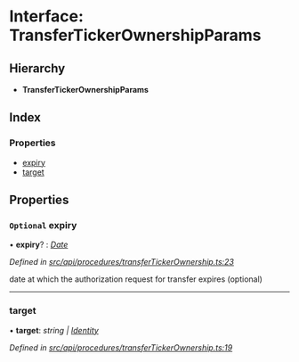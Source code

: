 # Interface: TransferTickerOwnershipParams

## Hierarchy

* **TransferTickerOwnershipParams**

## Index

### Properties

* [expiry](transfertickerownershipparams.md#optional-expiry)
* [target](transfertickerownershipparams.md#target)

## Properties

### `Optional` expiry

• **expiry**? : *[Date](../enums/transactionargumenttype.md#date)*

*Defined in [src/api/procedures/transferTickerOwnership.ts:23](https://github.com/PolymathNetwork/polymesh-sdk/blob/56921667/src/api/procedures/transferTickerOwnership.ts#L23)*

date at which the authorization request for transfer expires (optional)

___

###  target

• **target**: *string | [Identity](../classes/identity.md)*

*Defined in [src/api/procedures/transferTickerOwnership.ts:19](https://github.com/PolymathNetwork/polymesh-sdk/blob/56921667/src/api/procedures/transferTickerOwnership.ts#L19)*
